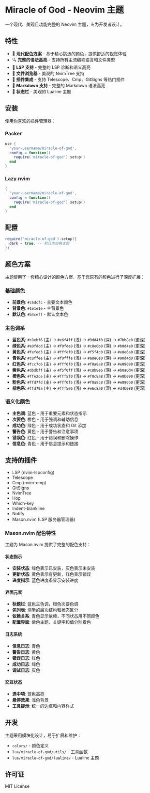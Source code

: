 # Miracle of God - Neovim 主题

一个现代、美观且功能完整的 Neovim 主题，专为开发者设计。

## 特性

- 🎨 **现代配色方案** - 基于精心挑选的颜色，提供舒适的视觉体验
- 🔍 **完整的语法高亮** - 支持所有主流编程语言和文件类型
- 🚀 **LSP 支持** - 完整的 LSP 诊断和语义高亮
- 📁 **文件浏览器** - 美观的 NvimTree 支持
- 🔧 **插件集成** - 支持 Telescope、Cmp、GitSigns 等热门插件
- 📝 **Markdown 支持** - 完整的 Markdown 语法高亮
- 🎯 **状态栏** - 美观的 Lualine 主题

## 安装

使用你喜欢的插件管理器：

### Packer
```lua
use {
  'your-username/miracle-of-god',
  config = function()
    require('miracle-of-god').setup()
  end
}
```

### Lazy.nvim
```lua
{
  'your-username/miracle-of-god',
  config = function()
    require('miracle-of-god').setup()
  end
}
```

## 配置

```lua
require('miracle-of-god').setup({
  dark = true, -- 默认为暗色主题
})
```

## 颜色方案

主题使用了一套精心设计的颜色方案，基于您原有的颜色进行了深度扩展：

### 基础颜色
- **前景色**: `#c6dcfc` - 主要文本颜色
- **背景色**: `#1e1e1e` - 主背景色
- **默认色**: `#b4ceff` - 默认文本色

### 主色调系
- **蓝色系**: `#c8ebf6` (主) → `#e6f4ff` (浅) → `#9dd4f0` (深) → `#7bb8e0` (更深)
- **绿色系**: `#e0fdcd` (主) → `#f0fde8` (浅) → `#c8e6b8` (深) → `#b0d4a0` (更深)
- **黄色系**: `#fefed3` (主) → `#fffef0` (浅) → `#f5f4c0` (深) → `#e8e6a0` (更深)
- **青色系**: `#c8ffee` (主) → `#f0fffe` (浅) → `#a8e6e0` (深) → `#90d4d0` (更深)
- **红色系**: `#fcc7c6` (主) → `#fff0f0` (浅) → `#f0a8a8` (深) → `#e09090` (更深)
- **紫色系**: `#dbdbff` (主) → `#f5f0ff` (浅) → `#c8b8e6` (深) → `#b0a0d4` (更深)
- **橙色系**: `#ffe2ce` (主) → `#fff5f0` (浅) → `#f0c8a8` (深) → `#e0b090` (更深)
- **粉色系**: `#ffd7fd` (主) → `#fff0f5` (浅) → `#f0a8c8` (深) → `#e090b0` (更深)
- **棕色系**: `#ffd79a` (主) → `#fff5e6` (浅) → `#e6c8a0` (深) → `#d4b080` (更深)

### 语义化颜色
- **主色调**: 蓝色 - 用于重要元素和状态指示
- **次要色**: 橙色 - 用于强调和辅助信息
- **成功色**: 绿色 - 用于成功状态和 Git 添加
- **警告色**: 黄色 - 用于警告和注意事项
- **错误色**: 红色 - 用于错误和删除操作
- **信息色**: 青色 - 用于信息提示和链接

## 支持的插件

- LSP (nvim-lspconfig)
- Telescope
- Cmp (nvim-cmp)
- GitSigns
- NvimTree
- Hop
- Which-key
- Indent-blankline
- Notify
- Mason.nvim (LSP 服务器管理器)

### Mason.nvim 配色特性

主题为 Mason.nvim 提供了完整的配色支持：

#### 状态指示
- **安装状态**: 绿色表示已安装，灰色表示未安装
- **更新状态**: 黄色表示有更新，红色表示错误
- **进度指示**: 蓝色进度条显示安装进度

#### 界面元素
- **标题栏**: 蓝色主色调，橙色次要色调
- **包列表**: 清晰的层次结构和状态区分
- **依赖关系**: 青色显示依赖，不同状态用不同颜色
- **配置界面**: 紫色主题，关键字和值分别着色

#### 日志系统
- **信息日志**: 青色
- **警告日志**: 黄色  
- **错误日志**: 红色
- **成功日志**: 绿色
- **调试日志**: 灰色

#### 交互状态
- **选中项**: 蓝色高亮
- **悬停效果**: 浅色背景
- **工具提示**: 统一的边框和内容样式

## 开发

主题采用模块化设计，易于扩展和维护：

- `colors/` - 颜色定义
- `lua/miracle-of-god/utils/` - 工具函数
- `lua/miracle-of-god/lualine/` - Lualine 主题

## 许可证

MIT License
